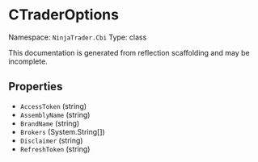 # CTraderOptions

Namespace: `NinjaTrader.Cbi`
Type: class

This documentation is generated from reflection scaffolding and may be incomplete.

## Properties
- `AccessToken` (string)
- `AssemblyName` (string)
- `BrandName` (string)
- `Brokers` (System.String[])
- `Disclaimer` (string)
- `RefreshToken` (string)
